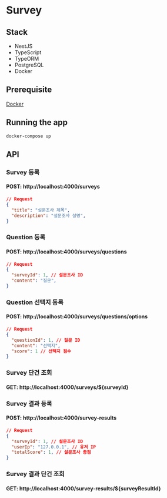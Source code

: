 # Survey

## Stack

- NestJS
- TypeScript
- TypeORM
- PostgreSQL
- Docker

## Prerequisite

[Docker](https://www.docker.com/products/docker-desktop/)

## Running the app

```bash
docker-compose up
```

## API

### Survey 등록

#### POST: http://localhost:4000/surveys

```json
// Request
{
  "title": "설문조사 제목",
  "description": "설문조사 설명",
}
```

### Question 등록

#### POST: http://localhost:4000/surveys/questions

```json
// Request
{
  "surveyId": 1, // 설문조사 ID
  "content": "질문",
}
```

### Question 선택지 등록

#### POST: http://localhost:4000/surveys/questions/options

```json
// Request
{
  "questionId": 1, // 질문 ID
  "content": "선택지",
  "score": 1 // 선택지 점수
}
```

### Survey 단건 조회

#### GET: http://localhost:4000/surveys/${surveyId}

### Survey 결과 등록

#### POST: http://localhost:4000/survey-results

```json
// Request
{
  "surveyId": 1, // 설문조사 ID
  "userIp": "127.0.0.1", // 유저 IP
  "totalScore": 1, // 설문조사 총점
}
```

### Survey 결과 단건 조회

#### GET: http://localhost:4000/survey-results/${surveyResultId}
